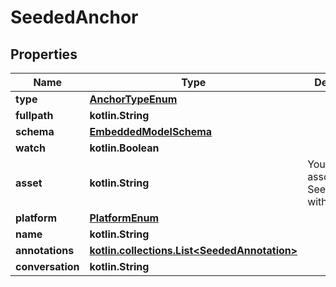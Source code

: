 
# SeededAnchor

## Properties
Name | Type | Description | Notes
------------ | ------------- | ------------- | -------------
**type** | [**AnchorTypeEnum**](AnchorTypeEnum) |  | 
**fullpath** | **kotlin.String** |  | 
**schema** | [**EmbeddedModelSchema**](EmbeddedModelSchema) |  |  [optional]
**watch** | **kotlin.Boolean** |  |  [optional]
**asset** | **kotlin.String** | You may associate a SeededAnchor with an asset |  [optional]
**platform** | [**PlatformEnum**](PlatformEnum) |  |  [optional]
**name** | **kotlin.String** |  |  [optional]
**annotations** | [**kotlin.collections.List&lt;SeededAnnotation&gt;**](SeededAnnotation) |  |  [optional]
**conversation** | **kotlin.String** |  |  [optional]



